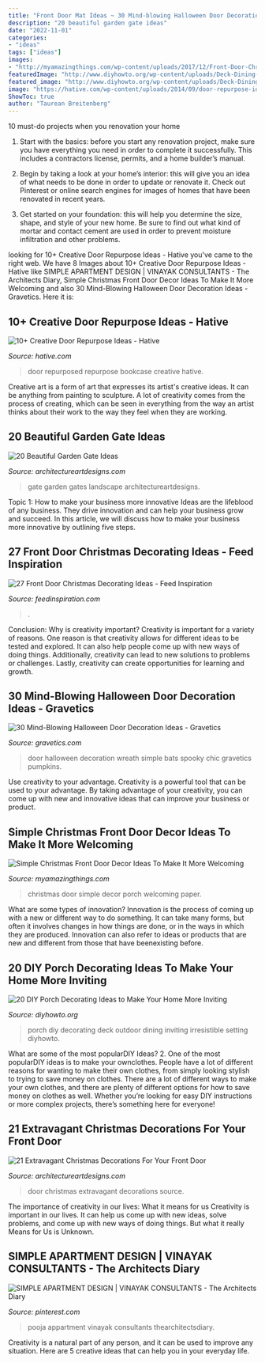 ```yaml
---
title: "Front Door Mat Ideas ~ 30 Mind-blowing Halloween Door Decoration Ideas"
description: "20 beautiful garden gate ideas"
date: "2022-11-01"
categories:
- "ideas"
tags: ["ideas"]
images:
- "http://myamazingthings.com/wp-content/uploads/2017/12/Front-Door-Christmas-.jpg"
featuredImage: "http://www.diyhowto.org/wp-content/uploads/Deck-Dining-Table-20-DIY-Porch-Decorating-Ideas-Projects-DIYHowto.jpg"
featured_image: "http://www.diyhowto.org/wp-content/uploads/Deck-Dining-Table-20-DIY-Porch-Decorating-Ideas-Projects-DIYHowto.jpg"
image: "https://hative.com/wp-content/uploads/2014/09/door-repurpose-ideas/1-repurposed-bookcase.jpg"
ShowToc: true
author: "Taurean Breitenberg"
---
```



10 must-do projects when you renovation your home
1. Start with the basics: before you start any renovation project, make sure you have everything you need in order to complete it successfully. This includes a contractors license, permits, and a home builder’s manual.
2. Begin by taking a look at your home’s interior: this will give you an idea of what needs to be done in order to update or renovate it. Check out Pinterest or online search engines for images of homes that have been renovated in recent years.

3. Get started on your foundation: this will help you determine the size, shape, and style of your new home. Be sure to find out what kind of mortar and contact cement are used in order to prevent moisture infiltration and other problems.


	

		
looking for 10+ Creative Door Repurpose Ideas - Hative you've came to the right web. We have 8 Images about 10+ Creative Door Repurpose Ideas - Hative like SIMPLE APARTMENT DESIGN | VINAYAK CONSULTANTS - The Architects Diary, Simple Christmas Front Door Decor Ideas To Make It More Welcoming and also 30 Mind-Blowing Halloween Door Decoration Ideas - Gravetics. Here it is:
		
    
## 10+ Creative Door Repurpose Ideas - Hative

<img loading=lazy src="https://hative.com/wp-content/uploads/2014/09/door-repurpose-ideas/1-repurposed-bookcase.jpg" onerror="this.onerror=null;this.src='https://tse4.mm.bing.net/th?id=OIP.R8P_-v9kvnpED9XB35TYbAHaLH&amp;pid=15.1';" alt="10+ Creative Door Repurpose Ideas - Hative">

_Source: hative.com_

>door repurposed repurpose bookcase creative hative. 

	

Creative art is a form of art that expresses its artist's creative ideas. It can be anything from painting to sculpture. A lot of creativity comes from the process of creating, which can be seen in everything from the way an artist thinks about their work to the way they feel when they are working.

    
## 20 Beautiful Garden Gate Ideas

<img loading=lazy src="https://www.architectureartdesigns.com/wp-content/uploads/2013/03/Gates-ArchitectureArtDesigns-3.jpg" onerror="this.onerror=null;this.src='https://tse4.mm.bing.net/th?id=OIP.0Tn1q6u9wwBFjB7gU21DKwHaLH&amp;pid=15.1';" alt="20 Beautiful Garden Gate Ideas">

_Source: architectureartdesigns.com_

>gate garden gates landscape architectureartdesigns. 

	

Topic 1: How to make your business more innovative
Ideas are the lifeblood of any business. They drive innovation and can help your business grow and succeed. In this article, we will discuss how to make your business more innovative by outlining five steps.

    
## 27 Front Door Christmas Decorating Ideas - Feed Inspiration

<img loading=lazy src="https://www.feedinspiration.com/wp-content/uploads/2016/09/Cool-DIY-Decorating-Ideas-For-Christmas-Front-Porch.jpg" onerror="this.onerror=null;this.src='https://tse4.mm.bing.net/th?id=OIP.9hJ3xwQLBL5M73E2NmDzbQHaLG&amp;pid=15.1';" alt="27 Front Door Christmas Decorating Ideas - Feed Inspiration">

_Source: feedinspiration.com_

>. 

	

Conclusion: Why is creativity important?
Creativity is important for a variety of reasons. One reason is that creativity allows for different ideas to be tested and explored. It can also help people come up with new ways of doing things. Additionally, creativity can lead to new solutions to problems or challenges. Lastly, creativity can create opportunities for learning and growth.

    
## 30 Mind-Blowing Halloween Door Decoration Ideas - Gravetics

<img loading=lazy src="https://www.gravetics.com/wp-content/uploads/2017/07/Hang-a-rustic-spooky-wreath-from-your-door.-Use-vines-and-chic-black-bats.-As-simple-as-that..jpg" onerror="this.onerror=null;this.src='https://tse2.mm.bing.net/th?id=OIP.YA6B6JJcgHFk7IKCXr2HkQHaLH&amp;pid=15.1';" alt="30 Mind-Blowing Halloween Door Decoration Ideas - Gravetics">

_Source: gravetics.com_

>door halloween decoration wreath simple bats spooky chic gravetics pumpkins. 

	

Use creativity to your advantage.
Creativity is a powerful tool that can be used to your advantage. By taking advantage of your creativity, you can come up with new and innovative ideas that can improve your business or product.

    
## Simple Christmas Front Door Decor Ideas To Make It More Welcoming

<img loading=lazy src="http://myamazingthings.com/wp-content/uploads/2017/12/Front-Door-Christmas-.jpg" onerror="this.onerror=null;this.src='https://tse1.mm.bing.net/th?id=OIP.pe7GmR5dS141KFTuMfqVhwHaKj&amp;pid=15.1';" alt="Simple Christmas Front Door Decor Ideas To Make It More Welcoming">

_Source: myamazingthings.com_

>christmas door simple decor porch welcoming paper. 

	

What are some types of innovation?
Innovation is the process of coming up with a new or different way to do something. It can take many forms, but often it involves changes in how things are done, or in the ways in which they are produced. Innovation can also refer to ideas or products that are new and different from those that have beenexisting before.

    
## 20 DIY Porch Decorating Ideas To Make Your Home More Inviting

<img loading=lazy src="http://www.diyhowto.org/wp-content/uploads/Deck-Dining-Table-20-DIY-Porch-Decorating-Ideas-Projects-DIYHowto.jpg" onerror="this.onerror=null;this.src='https://tse3.mm.bing.net/th?id=OIP.q1szzX69EbQxp9lKjl9UMwHaJ8&amp;pid=15.1';" alt="20 DIY Porch Decorating Ideas to Make Your Home More Inviting">

_Source: diyhowto.org_

>porch diy decorating deck outdoor dining inviting irresistible setting diyhowto. 

	

What are some of the most popularDIY Ideas?
2. One of the most popularDIY ideas is to make your ownclothes. People have a lot of different reasons for wanting to make their own clothes, from simply looking stylish to trying to save money on clothes. There are a lot of different ways to make your own clothes, and there are plenty of different options for how to save money on clothes as well. Whether you’re looking for easy DIY instructions or more complex projects, there’s something here for everyone!

    
## 21 Extravagant Christmas Decorations For Your Front Door

<img loading=lazy src="https://www.architectureartdesigns.com/wp-content/uploads/2016/11/6-41.jpg" onerror="this.onerror=null;this.src='https://tse1.mm.bing.net/th?id=OIP.diSiDxS9NFbvGvW6Qqh8GAHaLI&amp;pid=15.1';" alt="21 Extravagant Christmas Decorations For Your Front Door">

_Source: architectureartdesigns.com_

>door christmas extravagant decorations source. 

	

The importance of creativity in our lives: What it means for us
Creativity is important in our lives. It can help us come up with new ideas, solve problems, and come up with new ways of doing things. But what it really Means for Us is Unknown.

    
## SIMPLE APARTMENT DESIGN | VINAYAK CONSULTANTS - The Architects Diary

<img loading=lazy src="https://i.pinimg.com/736x/a1/de/6a/a1de6a4e26310319aa39d07e6926291a.jpg" onerror="this.onerror=null;this.src='https://tse4.mm.bing.net/th?id=OIP.vlju39n30nHUtrn8OC9_agHaLH&amp;pid=15.1';" alt="SIMPLE APARTMENT DESIGN | VINAYAK CONSULTANTS - The Architects Diary">

_Source: pinterest.com_

>pooja appartment vinayak consultants thearchitectsdiary. 

	

Creativity is a natural part of any person, and it can be used to improve any situation. Here are 5 creative ideas that can help you in your everyday life.

